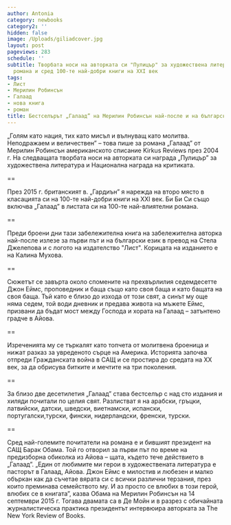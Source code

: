 ```yaml
---
author: Antonia
category: newbooks
category2: ''
hidden: false
image: /Uploads/giliadcover.jpg
layout: post
pageviews: 283
schedule: ''
subtitle: Творбата носи на авторката си "Пулицър" за художествена литература. Нареждат
  романа и сред 100-те най-добри книги на XXI век
tags:
- Лист
- Мерилин Робинсън
- Галаад
- нова книга
- роман
title: Бестселърът „Галаад” на Мерилин Робинсън най-после и на българския
---
```


„Голям като нация, тих като мисъл и вълнуващ като молитва. Неподражаем и величествен” – това пише за романа „Галаад” от Мерилин Робинсън американското списание Kirkus Reviews през 2004 г. На следващата творбата носи на авторката си награда „Пулицър” за художествена литература и Национална награда на критиката. 

\==

През 2015 г. британският в. „Гардиън” я нарежда на второ място в класацията си на 100-те най-добри книги на XXI век. Би Би Си също включва „Галаад” в листата си на 100-те най-влиятелни романа.

\==

Преди броени дни тази забележителна книга на забележителна авторка най-после излезе за първи път и на български език в превод на Стела Джелепова и с логото на издателство "Лист". Корицата на изданието е на Калина Мухова.

\==

Сюжетът се завърта около спомените на прехвърлилия седемдесетте Джон Еймс, проповедник и баща също като своя баща и като бащата на своя баща. Тъй като е близо до изхода от този свят, а синът му още няма седем, той води дневник и предава живота на мъжете Еймс, призвани да бъдат мост между Господа и хората на Галаад – затънтено градче в Айова.

\==

Изреченията му се търкалят като топчета от молитвена броеница и нижат разказ за увреденото сърце на Америка. Историята започва отпреди Гражданската война в САЩ и се простира до средата на ХХ век, за да обрисува битките и мечтите на три поколения.

\==

За близо две десетилетия „Галаад” става бестселър с над сто издания и хиляди почитали по целия свят. Разлистват я на арабски, гръцки, латвийски, датски, шведски, виетнамски, испански, португалски,турски, фински, нидерландски, френски, турски.

\==

Сред най-големите почитатели на романа е и бившият президент на САЩ Барак Обама. Той го отворил за първи път по време на предизборна обиколка из Айова – щата, където тече действието в „Галаад”. „Един от любимите ми герои в художествената литература е пасторът в Галаад, Айова. Джон Еймс е милостив и любезен и малко объркан как да съчетае вярата си с всички различни терзания, през които преминава семейството му. И аз просто се влюбих в този герой, влюбих се в книгата”, казва Обама на Мерилин Робинсън на 14 септември 2015 г. Тогава двамата са в Де Мойн и в разрез с обичайната журналистическа практика президентът интервюира авторката за The New York Review of Books.